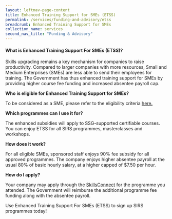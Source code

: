 ```yaml
---
layout: leftnav-page-content 
title: Enhanced Training Support for SMEs (ETSS)
permalink: /services/funding-and-advisory/etss
breadcrumb: Enhanced Training Support for SMEs
collection_name: services
second_nav_title: "Funding & Advisory"
---
```


<h4>What is Enhanced Training Support For SMEs (ETSS)?</h4>
<p>Skills upgrading remains a key mechanism for companies to raise productivity.  Compared to larger companies with more resources, Small and Medium Enterprises (SMEs) 
are less able to send their employees for training.  
The Government has thus enhanced training support for SMEs by providing  higher course fee funding and increased absentee payroll cap.</p>

<b>Who is eligible for Enhanced Training Support for SMEs?</b>
<p>To be considered as a SME, please refer to the eligibility criteria 
<a href="http://www.ssg.gov.sg/programmes-and-initiatives/funding/enhanced-training-support-for-smes1.html">here.</a>

<b>Which programmes can I use it for?</b>
<p>The  enhanced  subsidies  will  apply  to SSG-supported certifiable courses. You can enjoy ETSS for all SIRS programmes, masterclasses and workshops.</p>

<b>How does it work?</b>
<p>For all eligible SMEs, sponsored staff enjoys 90% fee subsidy for all approved programmes. The company enjoys higher absentee payroll at the usual 80% of basic hourly 
salary, at a higher capped of $7.50 per hour.</p>

<b>How do I apply?</b>
<p>Your company may apply through the <a href="https://www.skillsconnect.gov.sg/sop/portal/">SkillsConnect</a> for the programme you attended. The Government will reimburse the additional programme fee funding  along with the 
absentee payroll.</p>

<p>Use Enhanced Training Support For SMEs (ETSS) to sign up SIRS programmes today!</p>
